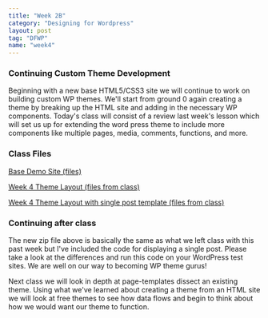 ```yaml
---
title: "Week 2B"
category: "Designing for Wordpress"
layout: post
tag: "DFWP"
name: "week4"
---
```


### Continuing Custom Theme Development

Beginning with a new base HTML5/CSS3 site we will continue to work on building custom WP themes. We'll start from ground 0 again creating a theme by breaking up the HTML site and adding in the necessary WP components. Today's class will consist of a review last week's lesson which will set us up for extending the word press theme to include more components like multiple pages, media, comments, functions, and more.

### Class Files

[Base Demo Site (files)](bin/demoBaseWk4.zip)

[Week 4 Theme Layout (files from class)](bin/wk4Theme.zip)

[Week 4 Theme Layout with single post template (files from class)](bin/wk4Theme2.zip)

### Continuing after class

The new zip file above is basically the same as what we left class with this past week but I've included the code for displaying a single post. Please take a look at the differences and run this code on your WordPress test sites. We are well on our way to becoming WP theme gurus! 

Next class we will look in depth at page-templates dissect an existing theme. Using what we've learned about creating a theme from an HTML site we will look at free themes to see how data flows and begin to think about how we would want our theme to function.